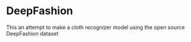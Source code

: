 # DeepFashion
This an attempt to make a cloth recognizer model using the open source DeepFashion dataset
